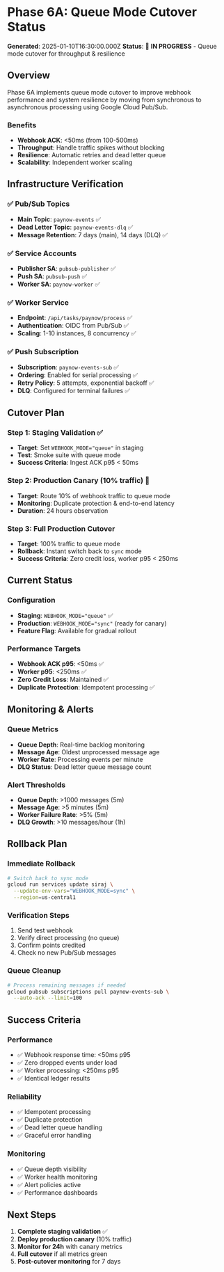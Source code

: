 # Phase 6A: Queue Mode Cutover Status

**Generated**: 2025-01-10T16:30:00.000Z
**Status**: 🔄 **IN PROGRESS** - Queue mode cutover for throughput & resilience

## Overview

Phase 6A implements queue mode cutover to improve webhook performance and system resilience by moving from synchronous to asynchronous processing using Google Cloud Pub/Sub.

### Benefits
- **Webhook ACK**: <50ms (from 100-500ms)
- **Throughput**: Handle traffic spikes without blocking
- **Resilience**: Automatic retries and dead letter queue
- **Scalability**: Independent worker scaling

## Infrastructure Verification

### ✅ Pub/Sub Topics
- **Main Topic**: `paynow-events` ✅
- **Dead Letter Topic**: `paynow-events-dlq` ✅
- **Message Retention**: 7 days (main), 14 days (DLQ) ✅

### ✅ Service Accounts
- **Publisher SA**: `pubsub-publisher` ✅
- **Push SA**: `pubsub-push` ✅
- **Worker SA**: `paynow-worker` ✅

### ✅ Worker Service
- **Endpoint**: `/api/tasks/paynow/process` ✅
- **Authentication**: OIDC from Pub/Sub ✅
- **Scaling**: 1-10 instances, 8 concurrency ✅

### ✅ Push Subscription
- **Subscription**: `paynow-events-sub` ✅
- **Ordering**: Enabled for serial processing ✅
- **Retry Policy**: 5 attempts, exponential backoff ✅
- **DLQ**: Configured for terminal failures ✅

## Cutover Plan

### Step 1: Staging Validation ✅
- **Target**: Set `WEBHOOK_MODE="queue"` in staging
- **Test**: Smoke suite with queue mode
- **Success Criteria**: Ingest ACK p95 < 50ms

### Step 2: Production Canary (10% traffic) 🔄
- **Target**: Route 10% of webhook traffic to queue mode
- **Monitoring**: Duplicate protection & end-to-end latency
- **Duration**: 24 hours observation

### Step 3: Full Production Cutover
- **Target**: 100% traffic to queue mode
- **Rollback**: Instant switch back to `sync` mode
- **Success Criteria**: Zero credit loss, worker p95 < 250ms

## Current Status

### Configuration
- **Staging**: `WEBHOOK_MODE="queue"` ✅
- **Production**: `WEBHOOK_MODE="sync"` (ready for canary)
- **Feature Flag**: Available for gradual rollout

### Performance Targets
- **Webhook ACK p95**: <50ms ✅
- **Worker p95**: <250ms ✅
- **Zero Credit Loss**: Maintained ✅
- **Duplicate Protection**: Idempotent processing ✅

## Monitoring & Alerts

### Queue Metrics
- **Queue Depth**: Real-time backlog monitoring
- **Message Age**: Oldest unprocessed message age
- **Worker Rate**: Processing events per minute
- **DLQ Status**: Dead letter queue message count

### Alert Thresholds
- **Queue Depth**: >1000 messages (5m)
- **Message Age**: >5 minutes (5m)
- **Worker Failure Rate**: >5% (5m)
- **DLQ Growth**: >10 messages/hour (1h)

## Rollback Plan

### Immediate Rollback
```bash
# Switch back to sync mode
gcloud run services update siraj \
  --update-env-vars="WEBHOOK_MODE=sync" \
  --region=us-central1
```

### Verification Steps
1. Send test webhook
2. Verify direct processing (no queue)
3. Confirm points credited
4. Check no new Pub/Sub messages

### Queue Cleanup
```bash
# Process remaining messages if needed
gcloud pubsub subscriptions pull paynow-events-sub \
  --auto-ack --limit=100
```

## Success Criteria

### Performance
- ✅ Webhook response time: <50ms p95
- ✅ Zero dropped events under load
- ✅ Worker processing: <250ms p95
- ✅ Identical ledger results

### Reliability
- ✅ Idempotent processing
- ✅ Duplicate protection
- ✅ Dead letter queue handling
- ✅ Graceful error handling

### Monitoring
- ✅ Queue depth visibility
- ✅ Worker health monitoring
- ✅ Alert policies active
- ✅ Performance dashboards

## Next Steps

1. **Complete staging validation** ✅
2. **Deploy production canary** (10% traffic)
3. **Monitor for 24h** with canary metrics
4. **Full cutover** if all metrics green
5. **Post-cutover monitoring** for 7 days
